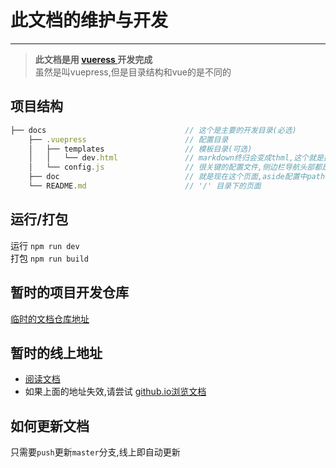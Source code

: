 # 此文档的维护与开发
----------
>**此文档是用 [ vueress ](https://vuepress.vuejs.org/zh) 开发完成**  
虽然是叫vuepress,但是目录结构和vue的是不同的
## 项目结构
```javascript
├── docs                               // 这个是主要的开发目录(必选)
    ├── .vuepress                      // 配置目录
    │   ├── templates                  // 模板目录(可选)
    │   │   └── dev.html               // markdown终归会变成thml,这个就是挂载模板(可选)
    │   └── config.js                  // 很关键的配置文件,侧边栏导航头部都是在这里配置的(必选)
    ├── doc                            // 就是现在这个页面,aside配置中path:'/doc/'即可
    └── README.md                      // '/' 目录下的页面
```
## 运行/打包
运行 `npm run dev`  
打包 `npm run build`
## 暂时的项目开发仓库
[临时的文档仓库地址](https://github.com/dogdogbrother/fe-doc)
## 暂时的线上地址
+ [阅读文档](http://148.70.108.11:5000)
+ 如果上面的地址失效,请尝试 [github.io浏览文档](https://github.com/dogdogbrother/fe-doc)
## 如何更新文档
只需要`push`更新`master`分支,线上即自动更新

